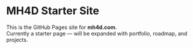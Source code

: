 # MH4D Starter Site

This is the GitHub Pages site for **mh4d.com**.  
Currently a starter page — will be expanded with portfolio, roadmap, and projects.
